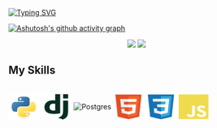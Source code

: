[![Typing SVG](https://readme-typing-svg.herokuapp.com/?color=ea8304&size=35&center=true&vCenter=true&width=1000&lines=Hello+World,+my+name+is+Thiago+Lima;I'm+backend+developer.+Welcome:%29)](https://git.io/typing-svg)


[![Ashutosh's github activity graph](https://github-readme-activity-graph.cyclic.app/graph?username=Thiagoa-Lima&bg_color=141414&color=d8d8d8&line=ea8304&point=d8d8d8&area=false&hide_border=true)](https://github.com/ashutosh00710/github-readme-activity-graph)


<div align="center">
    <img height="170em" src="https://github-readme-stats.vercel.app/api?username=thiagoa-lima&show_icons=true&theme=dark"/>
    <img height="170em" src="https://streak-stats.demolab.com/?user=thiagoa-lima&theme=dark" />
</div>

<h2 align="left">My Skills</h2>
<div style="display: inline_block"><br>
  <img align="center" alt="Python" height="50" width="60" src="https://raw.githubusercontent.com/devicons/devicon/master/icons/python/python-original.svg">  
  <img align="center" alt="JS" height="50" width="60" src="https://raw.githubusercontent.com/devicons/devicon/master/icons/django/django-plain.svg">
  <img align="center" alt="Postgres" height="50" width="60" src="https://cdn.jsdelivr.net/gh/devicons/devicon/icons/postgresql/postgresql-original.svg"/> 
  <img align="center" alt="HTML" height="50" width="60" src="https://raw.githubusercontent.com/devicons/devicon/master/icons/html5/html5-original.svg">
  <img align="center" alt="CSS" height="50" width="60" src="https://raw.githubusercontent.com/devicons/devicon/master/icons/css3/css3-original.svg">
  <img align="center" alt="JS" height="50" width="60" src="https://raw.githubusercontent.com/devicons/devicon/master/icons/javascript/javascript-plain.svg"> 
</div>
